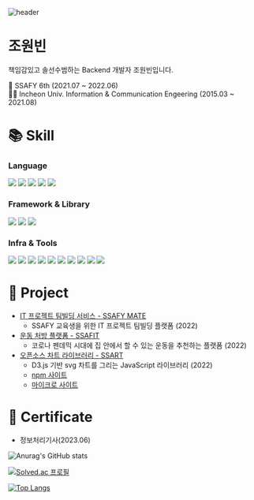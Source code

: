 ![header](https://capsule-render.vercel.app/api?type=waving&color=auto&height=250&section=header&text=Wonbin%20Jo&fontSize=90)
# 조원빈

책임감있고 솔선수범하는 Backend 개발자 조원빈입니다.

👩‍ SSAFY 6th (2021.07 ~ 2022.06)  
👩‍🎓 Incheon Univ. Information & Communication Engeering (2015.03 ~ 2021.08)

# 📚 Skill

### Language

<img src="https://img.shields.io/badge/JAVA-FF9E0F?style=flat&logo=JAVA&logoColor=white"/> <img src="https://img.shields.io/badge/MySQL-4479A1?style=flat&logo=MySQL&logoColor=white"/> <img src="https://img.shields.io/badge/HTML5-E34F26?style=flat&logo=HTML5&logoColor=orange"/> <img src="https://img.shields.io/badge/JavaScript-F7DF1E?style=flat&logo=JavaScript&logoColor=white"/> <img src="https://img.shields.io/badge/CSS3-1572B6?style=flat&logo=CSS3&logoColor=white"/>

### Framework & Library

<img src="https://img.shields.io/badge/Spring-6DB33F?style=flat&logo=Spring&logoColor=white"/> <img src="https://img.shields.io/badge/Spring Boot-6DB33F?style=flat&logo=springboot&logoColor=white"/> <img src="https://img.shields.io/badge/Vue.js-4FC08D?style=flat&logo=vuedotjs&logoColor=white"/>

### Infra & Tools

<img src="https://img.shields.io/badge/Git-F05032?style=flat&logo=git&logoColor=white"/> <img src="https://img.shields.io/badge/GitHub-181717?style=flat&logo=github&logoColor=white"/> <img src="https://img.shields.io/badge/GitLab-FC6D26?style=flat&logo=gitlab&logoColor=white"/> <img src="https://img.shields.io/badge/Docker-2496ED?style=flat&logo=docker&logoColor=white"/> <img src="https://img.shields.io/badge/Jenkins-D24939?style=flat&logo=jenkins&logoColor=white"/> <img src="https://img.shields.io/badge/AWS EC2-FF9900?style=flat&logo=amazonec2&logoColor=white"/> <img src="https://img.shields.io/badge/Notion-000000?style=flat&logo=notion&logoColor=white"/> <img src="https://img.shields.io/badge/Jira-0052CC?style=flat&logo=jira&logoColor=white"/> <img src="https://img.shields.io/badge/MatterMost-0058CC?style=flat&logo=mattermost&logoColor=white"/> <img src="https://img.shields.io/badge/Gantt-1572B6?style=flat&logo=gant&logoColor=white"/>


# 📂 Project

- [IT 프로젝트 팀빌딩 서비스 - SSAFY MATE](https://github.com/ssafy-mate)
  - SSAFY 교육생을 위한 IT 프로젝트 팀빌딩 플랫폼 (2022)
- [운동 처방 플랫폼 - SSAFIT](https://github.com/SSA-FIT)
  - 코로나 펜데믹 시대에 집 안에서 할 수 있는 운동을 추천하는 플랫폼 (2022)
- [오픈소스 차트 라이브러리 - SSART](https://github.com/ssartchart/ssart)
  - D3.js 기반 svg 차트를 그리는 JavaScript 라이브러리 (2022)
  - [npm 사이트](https://www.npmjs.com/package/ssart)
  - [마이크로 사이트](https://ssart-library.netlify.app)

# 📃 Certificate

- 정보처리기사(2023.06)


![Anurag's GitHub stats](https://github-readme-stats.vercel.app/api?username=Jo-wonbin&show_icons=true&theme=radical)


[![Solved.ac
프로필](http://mazassumnida.wtf/api/generate_badge?boj=jwb7214)](https://solved.ac/jwb7214)

[![Top Langs](https://github-readme-stats.vercel.app/api/top-langs/?username=Jo-wonbin&layout=compact)](https://github.com/Jo-wonbin/github-readme-stats)
<!--
**Jo-wonbin/Jo-wonbin** is a ✨ _special_ ✨ repository because its `README.md` (this file) appears on your GitHub profile.

Here are some ideas to get you started:

- 🔭 I’m currently working on ...
- 🌱 I’m currently learning ...
- 👯 I’m looking to collaborate on ...
- 🤔 I’m looking for help with ...
- 💬 Ask me about ...
- 📫 How to reach me: ...
- 😄 Pronouns: ...
- ⚡ Fun fact: ...
-->
